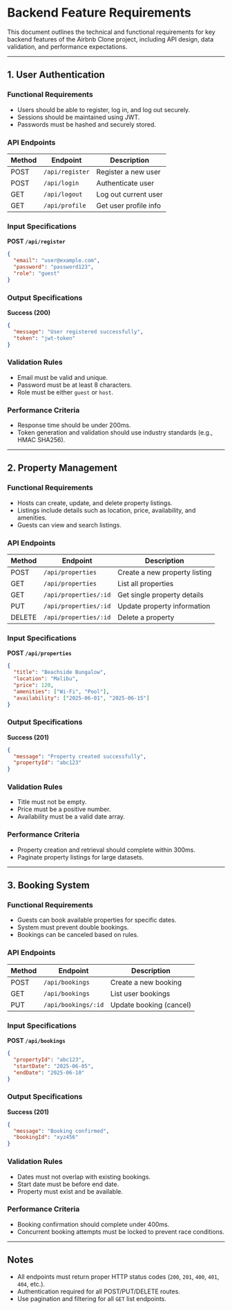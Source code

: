 # Backend Feature Requirements

This document outlines the technical and functional requirements for key backend features of the Airbnb Clone project, including API design, data validation, and performance expectations.

---

## 1. User Authentication

### Functional Requirements
- Users should be able to register, log in, and log out securely.
- Sessions should be maintained using JWT.
- Passwords must be hashed and securely stored.

### API Endpoints

| Method | Endpoint         | Description            |
|--------|------------------|------------------------|
| POST   | `/api/register`  | Register a new user    |
| POST   | `/api/login`     | Authenticate user      |
| GET    | `/api/logout`    | Log out current user   |
| GET    | `/api/profile`   | Get user profile info  |

### Input Specifications

**POST `/api/register`**
```json
{
  "email": "user@example.com",
  "password": "password123",
  "role": "guest"
}
````

### Output Specifications

**Success (200)**

```json
{
  "message": "User registered successfully",
  "token": "jwt-token"
}
```

### Validation Rules

* Email must be valid and unique.
* Password must be at least 8 characters.
* Role must be either `guest` or `host`.

### Performance Criteria

* Response time should be under 200ms.
* Token generation and validation should use industry standards (e.g., HMAC SHA256).

---

## 2. Property Management

### Functional Requirements

* Hosts can create, update, and delete property listings.
* Listings include details such as location, price, availability, and amenities.
* Guests can view and search listings.

### API Endpoints

| Method | Endpoint              | Description                   |
| ------ | --------------------- | ----------------------------- |
| POST   | `/api/properties`     | Create a new property listing |
| GET    | `/api/properties`     | List all properties           |
| GET    | `/api/properties/:id` | Get single property details   |
| PUT    | `/api/properties/:id` | Update property information   |
| DELETE | `/api/properties/:id` | Delete a property             |

### Input Specifications

**POST `/api/properties`**

```json
{
  "title": "Beachside Bungalow",
  "location": "Malibu",
  "price": 120,
  "amenities": ["Wi-Fi", "Pool"],
  "availability": ["2025-06-01", "2025-06-15"]
}
```

### Output Specifications

**Success (201)**

```json
{
  "message": "Property created successfully",
  "propertyId": "abc123"
}
```

### Validation Rules

* Title must not be empty.
* Price must be a positive number.
* Availability must be a valid date array.

### Performance Criteria

* Property creation and retrieval should complete within 300ms.
* Paginate property listings for large datasets.

---

## 3. Booking System

### Functional Requirements

* Guests can book available properties for specific dates.
* System must prevent double bookings.
* Bookings can be canceled based on rules.

### API Endpoints

| Method | Endpoint            | Description             |
| ------ | ------------------- | ----------------------- |
| POST   | `/api/bookings`     | Create a new booking    |
| GET    | `/api/bookings`     | List user bookings      |
| PUT    | `/api/bookings/:id` | Update booking (cancel) |

### Input Specifications

**POST `/api/bookings`**

```json
{
  "propertyId": "abc123",
  "startDate": "2025-06-05",
  "endDate": "2025-06-10"
}
```

### Output Specifications

**Success (201)**

```json
{
  "message": "Booking confirmed",
  "bookingId": "xyz456"
}
```

### Validation Rules

* Dates must not overlap with existing bookings.
* Start date must be before end date.
* Property must exist and be available.

### Performance Criteria

* Booking confirmation should complete under 400ms.
* Concurrent booking attempts must be locked to prevent race conditions.

---

## Notes

* All endpoints must return proper HTTP status codes (`200`, `201`, `400`, `401`, `404`, etc.).
* Authentication required for all POST/PUT/DELETE routes.
* Use pagination and filtering for all `GET` list endpoints.